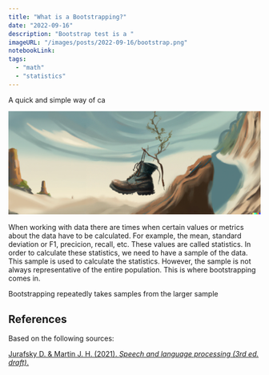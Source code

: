 ```yaml
---
title: "What is a Bootstrapping?"
date: "2022-09-16"
description: "Bootstrap test is a "
imageURL: "/images/posts/2022-09-16/bootstrap.png"
notebookLink:
tags:
  - "math"
  - "statistics"
---
```


A quick and simple way of ca

![Bootstrap cover image](/images/posts/2022-09-16/bootstrap.png)

When working with data there are times when certain values or metrics about the data have to be calculated. For example, the mean, standard deviation or F1, precicion, recall, etc. These values are called statistics. In order to calculate these statistics, we need to have a sample of the data. This sample is used to calculate the statistics. However, the sample is not always representative of the entire population. This is where bootstrapping comes in.

Bootstrapping repeatedly takes samples from the larger sample


## References

Based on the following sources:

[Jurafsky D. & Martin J. H. (2021). _Speech and language processing (3rd ed. draft)_.](https://web.stanford.edu/~jurafsky/slp3/)
